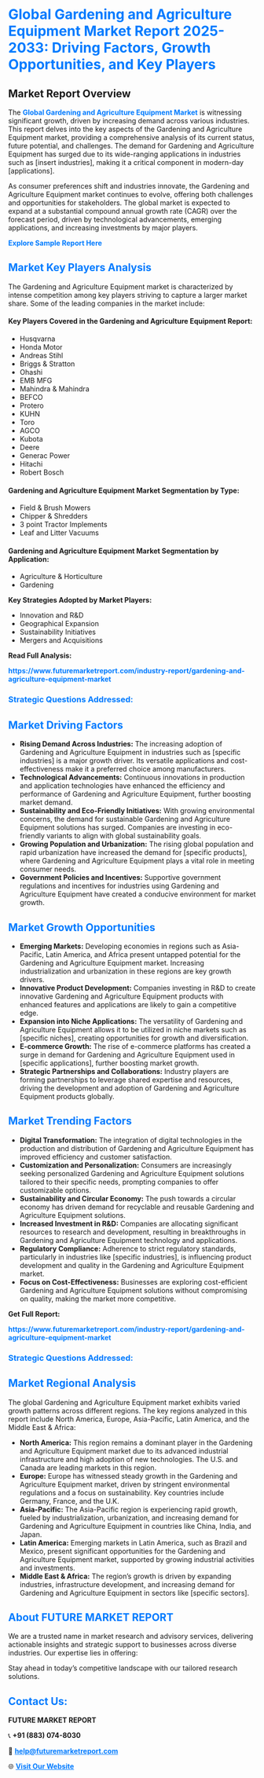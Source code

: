 <h1 style="color: #007BFF;">Global Gardening and Agriculture Equipment Market Report 2025-2033: Driving Factors, Growth Opportunities, and Key Players</h1>

<section id="overview">
<h2>Market Report Overview</h2>
<p>The <a href="https://www.futuremarketreport.com/industry-report/gardening-and-agriculture-equipment-market" style="color: #007BFF; text-decoration: none;"><strong>Global Gardening and Agriculture Equipment Market</strong></a> is witnessing significant growth, driven by increasing demand across various industries. This report delves into the key aspects of the Gardening and Agriculture Equipment market, providing a comprehensive analysis of its current status, future potential, and challenges. The demand for Gardening and Agriculture Equipment has surged due to its wide-ranging applications in industries such as [insert industries], making it a critical component in modern-day [applications].</p>
<p>As consumer preferences shift and industries innovate, the Gardening and Agriculture Equipment market continues to evolve, offering both challenges and opportunities for stakeholders. The global market is expected to expand at a substantial compound annual growth rate (CAGR) over the forecast period, driven by technological advancements, emerging applications, and increasing investments by major players.</p>
</section>

<section id="overview">
<p><a href="https://www.futuremarketreport.com/request-sample/reportId=61713" style="color: #007BFF; text-decoration: none;"><strong>Explore Sample Report Here</strong></a></p>
</section>

<section id="key-players">
<h2 style="color: #007BFF;">Market Key Players Analysis</h2>
<p>The Gardening and Agriculture Equipment market is characterized by intense competition among key players striving to capture a larger market share. Some of the leading companies in the market include:</p>
<h4>Key Players Covered in the Gardening and Agriculture Equipment Report:</h4>
<ul><li>Husqvarna</li><li>Honda Motor</li><li>Andreas Stihl</li><li>Briggs &amp; Stratton</li><li>Ohashi</li><li>EMB MFG</li><li>Mahindra &amp; Mahindra</li><li>BEFCO</li><li>Protero</li><li>KUHN</li><li>Toro</li><li>AGCO</li><li>Kubota</li><li>Deere</li><li>Generac Power</li><li>Hitachi</li><li>Robert Bosch</li></ul>
<h4>Gardening and Agriculture Equipment Market Segmentation by Type:</h4>
<ul><li>Field &amp; Brush Mowers</li><li>Chipper &amp; Shredders</li><li>3 point Tractor Implements</li><li>Leaf and Litter Vacuums</li></ul>

<h4>Gardening and Agriculture Equipment Market Segmentation by Application:</h4>
<ul><li>Agriculture &amp; Horticulture</li><li>Gardening</li></ul>
<p><strong>Key Strategies Adopted by Market Players:</strong></p>
<ul>
<li>Innovation and R&D</li>
<li>Geographical Expansion</li>
<li>Sustainability Initiatives</li>
<li>Mergers and Acquisitions</li>
</ul>
</section>

<section>
<p><strong>Read Full Analysis: </strong></p><a href="https://www.futuremarketreport.com/industry-report/gardening-and-agriculture-equipment-market" style="color: #007BFF; text-decoration: none;"><strong>https://www.futuremarketreport.com/industry-report/gardening-and-agriculture-equipment-market</strong></a>
<h3 style="color: #007BFF;">Strategic Questions Addressed:</h3>
</section>

<section id="driving-factors">
<h2 style="color: #007BFF;">Market Driving Factors</h2>
<ul>
<li><strong>Rising Demand Across Industries:</strong> The increasing adoption of Gardening and Agriculture Equipment in industries such as [specific industries] is a major growth driver. Its versatile applications and cost-effectiveness make it a preferred choice among manufacturers.</li>
<li><strong>Technological Advancements:</strong> Continuous innovations in production and application technologies have enhanced the efficiency and performance of Gardening and Agriculture Equipment, further boosting market demand.</li>
<li><strong>Sustainability and Eco-Friendly Initiatives:</strong> With growing environmental concerns, the demand for sustainable Gardening and Agriculture Equipment solutions has surged. Companies are investing in eco-friendly variants to align with global sustainability goals.</li>
<li><strong>Growing Population and Urbanization:</strong> The rising global population and rapid urbanization have increased the demand for [specific products], where Gardening and Agriculture Equipment plays a vital role in meeting consumer needs.</li>
<li><strong>Government Policies and Incentives:</strong> Supportive government regulations and incentives for industries using Gardening and Agriculture Equipment have created a conducive environment for market growth.</li>
</ul>
</section>

<section id="growth-opportunities">
<h2 style="color: #007BFF;">Market Growth Opportunities</h2>
<ul>
<li><strong>Emerging Markets:</strong> Developing economies in regions such as Asia-Pacific, Latin America, and Africa present untapped potential for the Gardening and Agriculture Equipment market. Increasing industrialization and urbanization in these regions are key growth drivers.</li>
<li><strong>Innovative Product Development:</strong> Companies investing in R&D to create innovative Gardening and Agriculture Equipment products with enhanced features and applications are likely to gain a competitive edge.</li>
<li><strong>Expansion into Niche Applications:</strong> The versatility of Gardening and Agriculture Equipment allows it to be utilized in niche markets such as [specific niches], creating opportunities for growth and diversification.</li>
<li><strong>E-commerce Growth:</strong> The rise of e-commerce platforms has created a surge in demand for Gardening and Agriculture Equipment used in [specific applications], further boosting market growth.</li>
<li><strong>Strategic Partnerships and Collaborations:</strong> Industry players are forming partnerships to leverage shared expertise and resources, driving the development and adoption of Gardening and Agriculture Equipment products globally.</li>
</ul>
</section>

<section id="trending-factors">
<h2 style="color: #007BFF;">Market Trending Factors</h2>
<ul>
<li><strong>Digital Transformation:</strong> The integration of digital technologies in the production and distribution of Gardening and Agriculture Equipment has improved efficiency and customer satisfaction.</li>
<li><strong>Customization and Personalization:</strong> Consumers are increasingly seeking personalized Gardening and Agriculture Equipment solutions tailored to their specific needs, prompting companies to offer customizable options.</li>
<li><strong>Sustainability and Circular Economy:</strong> The push towards a circular economy has driven demand for recyclable and reusable Gardening and Agriculture Equipment solutions.</li>
<li><strong>Increased Investment in R&D:</strong> Companies are allocating significant resources to research and development, resulting in breakthroughs in Gardening and Agriculture Equipment technology and applications.</li>
<li><strong>Regulatory Compliance:</strong> Adherence to strict regulatory standards, particularly in industries like [specific industries], is influencing product development and quality in the Gardening and Agriculture Equipment market.</li>
<li><strong>Focus on Cost-Effectiveness:</strong> Businesses are exploring cost-efficient Gardening and Agriculture Equipment solutions without compromising on quality, making the market more competitive.</li>
</ul>
</section>

<section>
<p><strong>Get Full Report: </strong></p><a href="https://www.futuremarketreport.com/industry-report/gardening-and-agriculture-equipment-market" style="color: #007BFF; text-decoration: none;"><strong>https://www.futuremarketreport.com/industry-report/gardening-and-agriculture-equipment-market</strong></a>
<h3 style="color: #007BFF;">Strategic Questions Addressed:</h3>
</section>


<section id="regional-analysis">
<h2 style="color: #007BFF;">Market Regional Analysis</h2>
<p>The global Gardening and Agriculture Equipment market exhibits varied growth patterns across different regions. The key regions analyzed in this report include North America, Europe, Asia-Pacific, Latin America, and the Middle East & Africa:</p>
<ul>
<li><strong>North America:</strong> This region remains a dominant player in the Gardening and Agriculture Equipment market due to its advanced industrial infrastructure and high adoption of new technologies. The U.S. and Canada are leading markets in this region.</li>
<li><strong>Europe:</strong> Europe has witnessed steady growth in the Gardening and Agriculture Equipment market, driven by stringent environmental regulations and a focus on sustainability. Key countries include Germany, France, and the U.K.</li>
<li><strong>Asia-Pacific:</strong> The Asia-Pacific region is experiencing rapid growth, fueled by industrialization, urbanization, and increasing demand for Gardening and Agriculture Equipment in countries like China, India, and Japan.</li>
<li><strong>Latin America:</strong> Emerging markets in Latin America, such as Brazil and Mexico, present significant opportunities for the Gardening and Agriculture Equipment market, supported by growing industrial activities and investments.</li>
<li><strong>Middle East & Africa:</strong> The region’s growth is driven by expanding industries, infrastructure development, and increasing demand for Gardening and Agriculture Equipment in sectors like [specific sectors].</li>
</ul>
</section>

<footer>
<h2 style="color: #007BFF;">About FUTURE MARKET REPORT</h2>
<p>We are a trusted name in market research and advisory services, delivering actionable insights and strategic support to businesses across diverse industries. Our expertise lies in offering:</p>

<p>Stay ahead in today’s competitive landscape with our tailored research solutions.</p>

<h2 style="color: #007BFF;">Contact Us:</h2>
<p><strong>FUTURE MARKET REPORT</strong></p>
<p>📞 <strong>+91 (883) 074-8030</strong></p>
<p>📧 <strong><a href="mailto:help@futuremarketreport.com" style="color: #007BFF;">help@futuremarketreport.com</a></strong></p>
<p>🌐 <strong><a href="https://www.futuremarketreport.com/" style="color: #007BFF;">Visit Our Website</a></strong></p>
</footer>